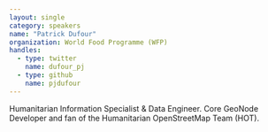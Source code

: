 ```yaml
---
layout: single
category: speakers
name: "Patrick Dufour"
organization: World Food Programme (WFP)
handles:
  - type: twitter
    name: dufour_pj
  - type: github
    name: pjdufour
---
```


Humanitarian Information Specialist & Data Engineer.  Core GeoNode Developer and fan of the Humanitarian OpenStreetMap Team (HOT).
